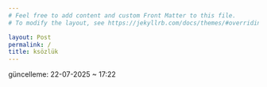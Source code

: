```yaml
---
# Feel free to add content and custom Front Matter to this file.
# To modify the layout, see https://jekyllrb.com/docs/themes/#overriding-theme-defaults

layout: Post
permalink: /
title: ksözlük
---
```


güncelleme: 22-07-2025 ~ 17:22
